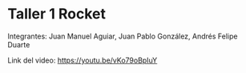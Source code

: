 # Taller 1 Rocket
Integrantes: Juan Manuel Aguiar, Juan Pablo González, Andrés Felipe Duarte

Link del video: https://youtu.be/vKo79oBpIuY
